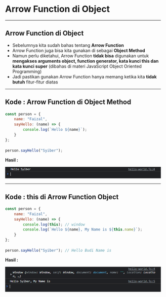 # Arrow Function di Object

---

## Arrow Function di Object

- Sebelumnya kita sudah bahas tentang **Arrow Function**
- Arrow Function juga bisa kita gunakan di sebagai **Object Method**
- Namun perlu diketahui, Arrow Function **tidak bisa** digunakan untuk **mengakses arguments object, function generator, kata kunci this dan kata kunci super** (dibahas di materi JavaScript Object Oriented Programming)
- Jadi pastikan gunakan Arrow Function hanya memang ketika kita **tidak butuh** fitur-fitur diatas

---

## Kode : Arrow Function di Object Method

```js
const person = {
    name: "Faizal",
    sayHello: (name) => {
        console.log(`Hello ${name}`);
    }
};

person.sayHello("Syiber");
```

**Hasil :**

![1](../assets/img/52/1.PNG)

---

## Kode : this di Arrow Function Object

```js
const person = {
    name: "Faizal",
    sayHello: (name) => {
        console.log(this); // window
        console.log(`Hello ${name}, My Name is ${this.name}`);
    }
};

person.sayHello("Syiber"); // Hello Budi Name is
```

**Hasil :**

![2](../assets/img/52/2.PNG)